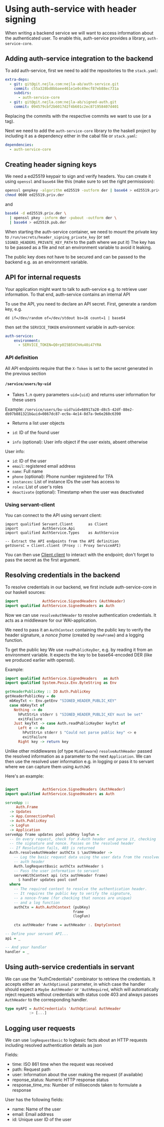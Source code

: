 # Using auth-service with header signing

When writing a backend service we will want to access information about the
authenticated user. To enable this, auth-service provides a library,
`auth-service-core`.

## Adding auth-service integration to the backend

To add auth-service, first we need to add the repositories to the `stack.yaml`:

```yaml
extra-deps:
  - git: git@git.nejla.com:nejla-ab/auth-service.git
    commit: c55a328bd8bbaee461e1e0c49ecf87eb88ec731a
    subdirs:
      - auth-service-core
  - git: git@git.nejla.com:nejla-ab/signed-auth.git
    commit: 094579cbf2b6017d2f4b601c2ec871958407d401
```

Replacing the commits with the respective commits we want to use (or a tag).

Next we need to add the `auth-service-core` library to the haskell project by
including it as a dependency either in the cabal file or `stack.yaml`:

```yaml
dependencies:
  - auth-service-core
```

## Creating header signing keys

We need a ed25519 keypair to sign and verify headers. You can create it using
`openssl` and `base64` like this (make sure to set the right permissiosn):

```sh
openssl genpkey -algorithm ed25519 -outform der | base64 > ed25519.priv.der
chmod 0600 ed25519.priv.der
```

and

```sh
base64 -d ed25519.priv.der \
  | openssl pkey -inform der -pubout -outform der \
  | base64 > ed25519.pub.der
```

When starting the auth-service container, we need to mount the private key to
`/run/secrets/header_signing_private_key` (or set
`SIGNED_HEADERS_PRIVATE_KEY_PATH` to the path where we put it)
The key has to be passed as a file and not an environment variable to avoid it leaking.

The public key does not have to be secured and can be passed to the backend
e.g. as an environment variable.

## API for internal requests

Your application might want to talk to auth-service e.g. to retrieve user
information. To that end, auth-service contains an internal API

To use the API, you need to declare an API secret. First, generate a random key, e.g.
```
dd if=/dev/random of=/dev/stdout bs=16 count=1 | base64
```
then set the `SERVICE_TOKEN` environment variable in auth-service:

```yaml
auth-service:
    environment:
      - SERVICE_TOKEN=Q0rp0I5B5VChHu40i47YRA
```

### API definition

All API endpoints require that the `X-Token` is set to the secret generated in the previous section

####  `/service/users/by-uid`
  * Takes 1..n query parameters `uid={uid}` and returns  user information for these users

  Example: `/service/users/bu-uid?uid=68917a28-d8c5-42df-88e2-db97b881321b&uid=0867dc87-ec9a-4e14-8d7a-9e6e260c6390`

  * Returns a list user objects

  * `id`: ID of the found user
  * `info` (optional): User info object if the user exists, absent otherwise

  User info:
  * `id`: ID of the user
  * `email`: registered email address
  * `name`: Full name
  * `phone` (optional): Phone number registered for TFA
  * `instances`: List of instance IDs the user has access to
  * `roles`: List of user's roles
  * `deactivate` (optional): Timestamp when the user was deactivated

### Using servant-client

You can connect to the API using servant client:

```
import qualified Servant.Client       as Client
import           AuthService.Api
import qualified AuthService.Types    as AuthService

-- Extract the API endpoints from the API definition
getUsersC = Client.client (Proxy :: Proxy ServiceAPI)
```

You can then use
[Client.client](https://hackage.haskell.org/package/servant-client-0.18.3/docs/Servant-Client.html#v:client)
to interact with the endpoint; don't forget to pass the secret as the first argument.

## Resolving credentials in the backend

To resolve credentials in our backend, we first include auth-service-core in our
haskell sources:

```haskell
import           AuthService.SignedHeaders (AuthHeader)
import qualified AuthService.SignedHeaders as Auth
```

Now we can use `resolveAuthHeader` to resolve authentication credentials. It
acts as a middleware for our WAI-application.

We need to pass it an `AuthContext` containing the public key to verify the
header signature, a *nonce frame* (created by `newFrame`) and a logging function.

To get the public key We use `readPublicKeyDer`, e.g. by reading it from an environment variable. It expects the key to be base64-encoded DER (like we produced earlier with openssl).

Example:

```haskell
import qualified AuthService.SignedHeaders   as Auth
import qualified System.Posix.Env.ByteString as Env

getHeaderPublicKey :: IO Auth.PublicKey
getHeaderPublicKey = do
  mbKeyTxt <- Env.getEnv "SIGNED_HEADER_PUBLIC_KEY"
  case mbKeyTxt of
    Nothing -> do
      hPutStrLn stderr $ "SIGNED_HEADER_PUBLIC_KEY must be set"
      exitFailure
    Just keyTxt -> case Auth.readPublicKeyDer keyTxt of
      Left e -> do
        hPutStrLn stderr $ "Could not parse public key" <> e
        exitFailure
      Right key -> return key

```

Unlike other middlewares (of type
`Middleware`) `resolveAuthHeader` passed the resolved information as a parameter to the next
`Application`. We can then use the resolved user information e.g. in logging or
pass it to servant where we can capture them using `AuthJWS`


Here's an example:


```haskell

import           AuthService.SignedHeaders (AuthHeader)
import qualified AuthService.SignedHeaders as Auth

serveApp ::
     Auth.Frame
  -> Updates
  -> App.ConnectionPool
  -> Auth.PublicKey
  -> LogFun
  -> Application
serveApp frame updates pool pubKey logfun =
  -- On every request, check for X-Auth header and parse it, checking
  -- the signature and nonce. Passes on the resolved header
  -- If Resolution fails, 403 is returned
  Auth.resolveAuthHeader authCtx $ \authHeader ->
    -- Log the basic request data using the user data from the resolved
    -- auth header
    Auth.logRequestBasic authCtx authHeader $
    -- Pass the user information to servant
    serveWithContext api (ctx authHeader frame)
      $ handler updates pool conf
  where
    -- The required context to resolve the authentication header.
    -- It requires the public key to verify the signature,
    -- a nonce-frame (for checking that nonces are unique)
    -- and a log function
    authCtx = Auth.AuthContext (pubKey)
                               frame
                               (logFun)

    ctx authHeader frame = authHeader :. EmptyContext

-- Define your servant API...
api = _

-- And your handler
handler = _
```

## Using auth-service credentials in servant

We can use the "AuthCredentials" combinator to retrieve the credentials. It
accepts either an `'AuthOptional` parameter, in which case the handler should
expect a `Maybe AuthHeader` or `'AuthRequired`, which will automatically reject
requests without credentials with status code 403 and always passes `AuthHeader`
to the corresponding handler.

```haskell
type myAPI = AuthCredentials 'AuthOptional AuthHeader
           :> [...]

```

## Logging user requests

We can use `logRequestBasic` to logbasic facts about an HTTP requests including
resolved authentication details as json

Fields:
  * time: ISO 861 time when the request was received
  * path: Request path
  * user: Information about the user making the request (if available)
  * reponse_status: Numeric HTTP response status
  * response_time_ms: Number of milliseconds taken to formulate a response

User has the following fields:
  * name: Name of the user
  * email: Email address
  * id: Unique user ID of the user
